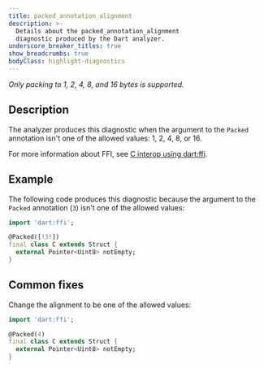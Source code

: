 ```yaml
---
title: packed_annotation_alignment
description: >-
  Details about the packed_annotation_alignment
  diagnostic produced by the Dart analyzer.
underscore_breaker_titles: true
show_breadcrumbs: true
bodyClass: highlight-diagnostics
---
```


_Only packing to 1, 2, 4, 8, and 16 bytes is supported._

## Description

The analyzer produces this diagnostic when the argument to the `Packed`
annotation isn't one of the allowed values: 1, 2, 4, 8, or 16.

For more information about FFI, see [C interop using dart:ffi][ffi].

## Example

The following code produces this diagnostic because the argument to the
`Packed` annotation (`3`) isn't one of the allowed values:

```dart
import 'dart:ffi';

@Packed([!3!])
final class C extends Struct {
  external Pointer<Uint8> notEmpty;
}
```

## Common fixes

Change the alignment to be one of the allowed values:

```dart
import 'dart:ffi';

@Packed(4)
final class C extends Struct {
  external Pointer<Uint8> notEmpty;
}
```

[ffi]: /interop/c-interop
